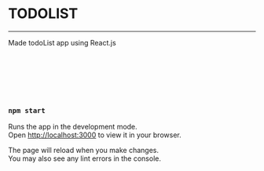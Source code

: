 # TODOLIST
***
Made todoList app using React.js


<br/>
<br/>
<br/>
<br/>
<br/>

### `npm start`

Runs the app in the development mode.\
Open [http://localhost:3000](http://localhost:3000) to view it in your browser.

The page will reload when you make changes.\
You may also see any lint errors in the console.
